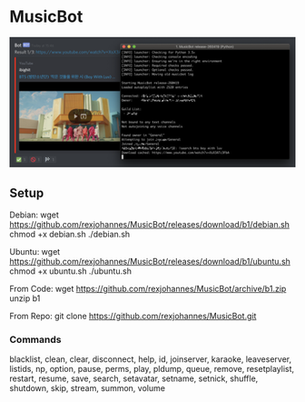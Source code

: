 # MusicBot

<a href="https://github.com/rexjohannes/MusicBot/raw/gh-pages/img/bot.png">
  <img src="https://github.com/rexjohannes/MusicBot/raw/gh-pages/img/bot.png"/>
</a>

## Setup

Debian:
wget https://github.com/rexjohannes/MusicBot/releases/download/b1/debian.sh
chmod +x debian.sh
./debian.sh

Ubuntu:
wget https://github.com/rexjohannes/MusicBot/releases/download/b1/ubuntu.sh
chmod +x ubuntu.sh
./ubuntu.sh

From Code:
wget https://github.com/rexjohannes/MusicBot/archive/b1.zip
unzip b1

From Repo:
git clone https://github.com/rexjohannes/MusicBot.git

### Commands

blacklist, clean, clear, disconnect, help, id, joinserver, karaoke, leaveserver, listids, np, option, pause, perms, play, pldump, queue, remove, resetplaylist, restart, resume, save, search, setavatar, setname, setnick, shuffle, shutdown, skip, stream, summon, volume
